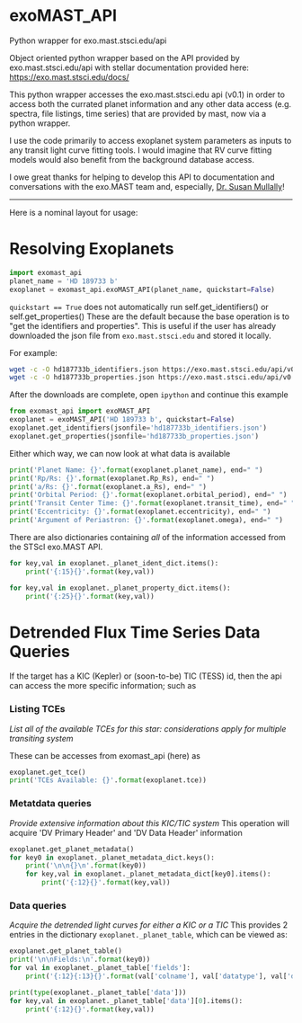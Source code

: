 # exoMAST_API
Python wrapper for exo.mast.stsci.edu/api

Object oriented python wrapper based on the API provided by exo.mast.stsci.edu/api with stellar documentation provided here: https://exo.mast.stsci.edu/docs/


This python wrapper accesses the exo.mast.stsci.edu api (v0.1) in order to access both the currated planet information and any other data access (e.g. spectra, file listings, time series) that are provided by mast, now via a python wrapper.

I use the code primarily to access exoplanet system parameters as inputs to any transit light curve fitting tools. I would imagine that RV curve fitting models would also benefit from the background database access.

I owe great thanks for helping to develop this API to documentation and conversations with the exo.MAST team and, especially, [Dr. Susan Mullally](https://github.com/mustaric)!

---
Here is a nominal layout for usage:

# Resolving Exoplanets

```python
import exomast_api
planet_name = 'HD 189733 b'
exoplanet = exomast_api.exoMAST_API(planet_name, quickstart=False)

```
`quickstart == True` does not automatically run self.get_identifiers() or self.get_properties()
These are the default because the base operation is to "get the identifiers and properties". This is useful if the user has already downloaded the json file from `exo.mast.stsci.edu` and stored it locally.

For example:
```bash
wget -c -O hd187733b_identifiers.json https://exo.mast.stsci.edu/api/v0.1/exoplanets/identifiers/?name=HD189733b
wget -c -O hd187733b_properties.json https://exo.mast.stsci.edu/api/v0.1/exoplanets/HD%20189733%20b/properties
```

After the downloads are complete, open `ipython` and continue this example
```python
from exomast_api import exoMAST_API
exoplanet = exoMAST_API('HD 189733 b', quickstart=False)
exoplanet.get_identifiers(jsonfile='hd187733b_identifiers.json')
exoplanet.get_properties(jsonfile='hd187733b_properties.json')
```


Either which way, we can now look at what data is available
```python
print('Planet Name: {}'.format(exoplanet.planet_name), end=" ")
print('Rp/Rs: {}'.format(exoplanet.Rp_Rs), end=" ")
print('a/Rs: {}'.format(exoplanet.a_Rs), end=" ")
print('Orbital Period: {}'.format(exoplanet.orbital_period), end=" ")
print('Transit Center Time: {}'.format(exoplanet.transit_time), end=" ")
print('Eccentricity: {}'.format(exoplanet.eccentricity), end=" ")
print('Argument of Periastron: {}'.format(exoplanet.omega), end=" ")
```

There are also dictionaries containing *all* of the information accessed from the STScI exo.MAST API.

```python
for key,val in exoplanet._planet_ident_dict.items():
    print('{:15}{}'.format(key,val))

for key,val in exoplanet._planet_property_dict.items():
    print('{:25}{}'.format(key,val))
```

# Detrended Flux Time Series Data Queries

If the target has a KIC (Kepler) or (soon-to-be) TIC (TESS) id, then the api can access the more specific information; such as

### Listing TCEs
*List all of the available TCEs for this star: considerations apply for multiple transiting system*

These can be accesses from exomast_api (here) as

```python
exoplanet.get_tce()
print('TCEs Available: {}'.format(exoplanet.tce))
```

### Metatdata queries
*Provide extensive information about this KIC/TIC system*
This operation will acquire 'DV Primary Header' and 'DV Data Header' information

```python
exoplanet.get_planet_metadata()
for key0 in exoplanet._planet_metadata_dict.keys():
    print('\n\n{}\n'.format(key0))
    for key,val in exoplanet._planet_metadata_dict[key0].items():
        print('{:12}{}'.format(key,val))
```

### Data queries
*Acquire the detrended light curves for either a KIC or a TIC*
This provides 2 entries in the dictionary `exoplanet._planet_table`, which can be viewed as:
```python
exoplanet.get_planet_table()
print('\n\nFields:\n'.format(key0))
for val in exoplanet._planet_table['fields']:
    print('{:12}{:13}{}'.format(val['colname'], val['datatype'], val['description']))

print(type(exoplanet._planet_table['data']))
for key,val in exoplanet._planet_table['data'][0].items():
    print('{:12}{}'.format(key,val))
```
